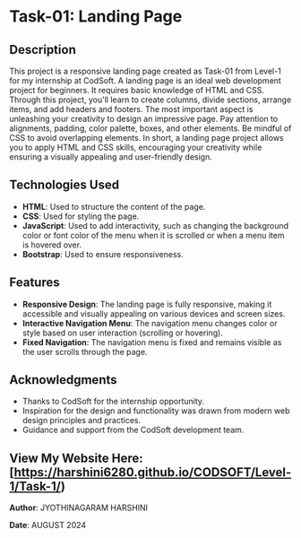# Task-01: Landing Page

## Description

This project is a responsive landing page created as Task-01 from Level-1 for my internship at CodSoft. A landing page is an ideal web development project for beginners. It requires basic knowledge of HTML and CSS. Through this project, you'll learn to create columns, divide sections, arrange items, and add headers and footers. The most important aspect is unleashing your creativity to design an impressive page. Pay attention to alignments, padding, color palette, boxes, and other elements. Be mindful of CSS to avoid overlapping elements. In short, a landing page project allows you to apply HTML and CSS skills, encouraging your creativity while ensuring a visually appealing and user-friendly design.

## Technologies Used

- **HTML**: Used to structure the content of the page.
- **CSS**: Used for styling the page.
- **JavaScript**: Used to add interactivity, such as changing the background color or font color of the menu when it is scrolled or when a menu item is hovered over.
- **Bootstrap**: Used to ensure responsiveness.

## Features

- **Responsive Design**: The landing page is fully responsive, making it accessible and visually appealing on various devices and screen sizes.
- **Interactive Navigation Menu**: The navigation menu changes color or style based on user interaction (scrolling or hovering).
- **Fixed Navigation**: The navigation menu is fixed and remains visible as the user scrolls through the page.

## Acknowledgments
- Thanks to CodSoft for the internship opportunity.
- Inspiration for the design and functionality was drawn from modern web design principles and practices.
- Guidance and support from the CodSoft development team.

## View My Website Here: [https://harshini6280.github.io/CODSOFT/Level-1/Task-1/)

**Author**: JYOTHINAGARAM HARSHINI

**Date**: AUGUST 2024
